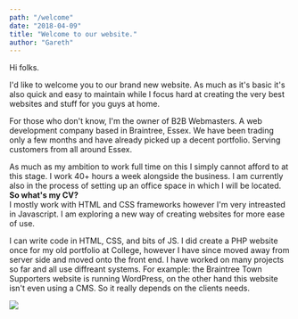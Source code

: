 ```yaml
---
path: "/welcome"
date: "2018-04-09"
title: "Welcome to our website."
author: "Gareth"
---
```


Hi folks.

I'd like to welcome you to our brand new website. As much as it's basic it's also quick and easy to maintain while I focus hard at creating the very best websites and stuff for you guys at home.

For those who don't know, I'm the owner of B2B Webmasters. A web development company based in Braintree, Essex. We have been trading only a few months and have already picked up a decent portfolio. Serving customers from all around Essex.

As much as my ambition to work full time on this I simply cannot afford to at this stage. I work 40+ hours a week alongside the business. I am currently also in the process of setting up an office space in which I will be located.
<br>
<strong>
So what's my CV?
</strong>
<br>
I mostly work with HTML and CSS frameworks however I'm very intreasted in Javascript. I am exploring a new way of creating websites for more ease of use.

I can write code in HTML, CSS, and bits of JS. I did create a PHP website once for my old portfolio at College, however I have since moved away from server side and moved onto the front end. I have worked on many projects so far and all use diffreant systems. For example: the Braintree Town Supporters website is running WordPress, on the other hand this website isn't even using a CMS. So it really depends on the clients needs.

 <img src="https://res.cloudinary.com/b2b-webmasters/image/upload/v1523920690/profile.jpg" />
